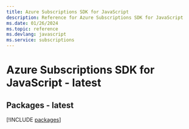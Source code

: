 ```yaml
---
title: Azure Subscriptions SDK for JavaScript
description: Reference for Azure Subscriptions SDK for JavaScript
ms.date: 01/26/2024
ms.topic: reference
ms.devlang: javascript
ms.service: subscriptions
---
```

# Azure Subscriptions SDK for JavaScript - latest
## Packages - latest
[!INCLUDE [packages](subscriptions-index.md)]
